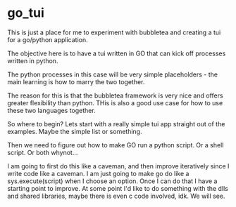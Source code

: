 # go_tui
This is just a place for me to experiment with bubbletea and creating a tui for a go/python application.

The objective here is to have a tui written in GO that can kick off processes written in python. 

The python processes in this case will be very simple placeholders - the main learning is how to marry the two together. 

The reason for this is that the bubbletea framework is very nice and offers greater flexibility than python. THis is also a good use case for how to use these two languages together. 


So where to begin? Lets start with a really simple tui app straight out of the examples. Maybe the simple list or something. 


Then we need to figure out how to make GO run a python script. Or a shell script. Or both whynot...

I am going to first do this like a caveman, and then improve iteratively since I write code like a caveman. I am just going to make go do like a sys.execute(script) when I choose an option. Once I can do that I have a starting point to improve. At some point I'd like to do something with the dlls and shared libraries, maybe there is even c code involved, idk. We will see. 






